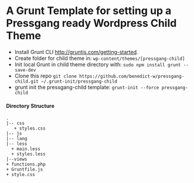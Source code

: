 # A Grunt Template for setting up a Pressgang ready Wordpress Child Theme
- Install Grunt CLI http://gruntjs.com/getting-started.
- Create folder for child theme in: `wp-content/themes/[pressgang-child]`
- Init local Grunt in child theme directory with: `sudo npm install grunt --save-dev`
- Clone this repo `git clone https://github.com/benedict-w/pressgang-child.git ~/.grunt-init/pressgang-child`
- grunt init the pressgang-child template: `grunt-init --force pressgang-child`

#### Directory Structure
```
.
|-- css
   + styles.css
|-- js
|-- lang
|-- less
  + main.less
  + styles.less
|--views
+ functions.php
+ Gruntfile.js
+ style.css
```
